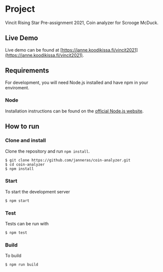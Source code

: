 # Project

Vincit Rising Star Pre-assignment 2021, Coin analyzer for Scrooge McDuck.

## Live Demo

Live demo can be found at [https://janne.koodikissa.fi/vincit2021](https://janne.koodikissa.fi/vincit2021).

## Requirements

For development, you will need Node.js installed and have npm in your enviroment.

### Node

Installation instructions can be found on the [official Node.js website](https://nodejs.org/).

## How to run

### Clone and install

Clone the repository and run `npm install`.

	$ git clone https://github.com/janneras/coin-analyzer.git
	$ cd coin-analyzer
	$ npm install
	
### Start

To start the development server

	$ npm start
	
### Test

Tests can be run with

	$ npm test
	
### Build

To build

	$ npm run build